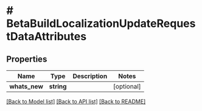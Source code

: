 # # BetaBuildLocalizationUpdateRequestDataAttributes

## Properties

Name | Type | Description | Notes
------------ | ------------- | ------------- | -------------
**whats_new** | **string** |  | [optional] 

[[Back to Model list]](../../README.md#documentation-for-models) [[Back to API list]](../../README.md#documentation-for-api-endpoints) [[Back to README]](../../README.md)


